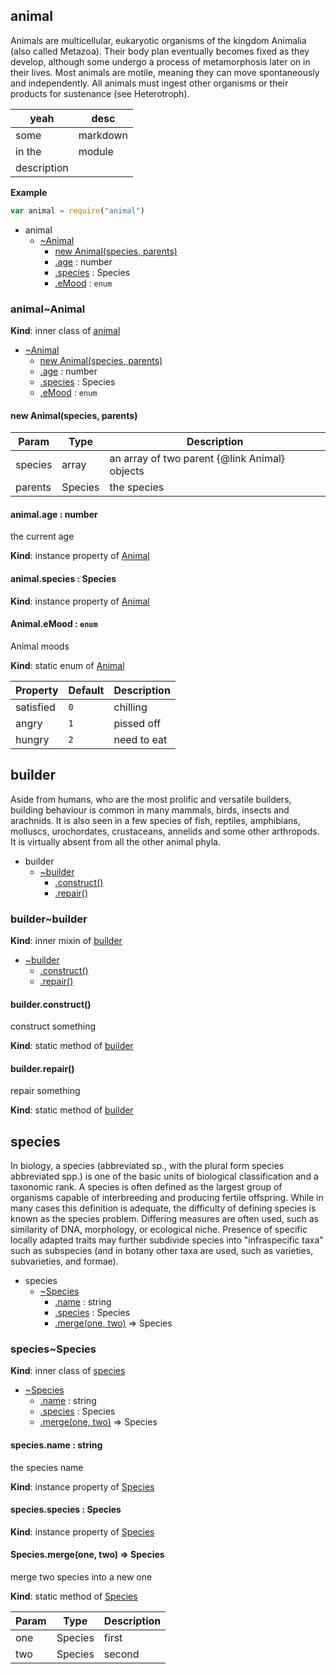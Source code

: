 ## animal
Animals are multicellular, eukaryotic organisms of the kingdom Animalia (also called Metazoa). Their body plan eventually becomes fixed as they develop, although some undergo a process of metamorphosis later on in their lives. Most animals are motile, meaning they can move spontaneously and independently. All animals must ingest other organisms or their products for sustenance (see Heterotroph).

| yeah | desc |
| ---- | ---- |
| some | markdown |
| in the | module |
| description | |

  
**Example**
```js
var animal = require("animal")
```

* animal
    * [~Animal](#module_animal..Animal)
        * [new Animal(species, parents)](#new_module_animal..Animal_new)
        * [.age](#module_animal..Animal+age) : number
        * [.species](#module_animal..Animal+species) : Species
        * [.eMood](#module_animal..Animal.eMood) : `enum`


### animal~Animal
**Kind**: inner class of [animal](#module_animal)  

* [~Animal](#module_animal..Animal)
    * [new Animal(species, parents)](#new_module_animal..Animal_new)
    * [.age](#module_animal..Animal+age) : number
    * [.species](#module_animal..Animal+species) : Species
    * [.eMood](#module_animal..Animal.eMood) : `enum`


#### new Animal(species, parents)
  

| Param   | Type    | Description                                   |
| ------- | ------- | --------------------------------------------- |
| species | array   | an array of two parent {@link Animal} objects |
| parents | Species | the species                                   |


#### animal.age : number
the current age

**Kind**: instance property of [Animal](#module_animal..Animal)


#### animal.species : Species
**Kind**: instance property of [Animal](#module_animal..Animal)


#### Animal.eMood : `enum`
Animal moods

**Kind**: static enum of [Animal](#module_animal..Animal)  

| Property  | Default | Description |
| --------- | ------- | ----------- |
| satisfied | `0`     | chilling    |
| angry     | `1`     | pissed off  |
| hungry    | `2`     | need to eat |


## builder
Aside from humans, who are the most prolific and versatile builders, building behaviour is common in many mammals, birds, insects and arachnids. It is also seen in a few species of fish, reptiles, amphibians, molluscs, urochordates, crustaceans, annelids and some other arthropods. It is virtually absent from all the other animal phyla.

  

* builder
    * [~builder](#module_builder..builder)
        * [.construct()](#BITBUCKET-module:builder~builder.construct)
        * [.repair()](#BITBUCKET-module:builder~builder.repair)


### builder~builder
**Kind**: inner mixin of [builder](#module_builder)  

* [~builder](#module_builder..builder)
    * [.construct()](#BITBUCKET-module:builder~builder.construct)
    * [.repair()](#BITBUCKET-module:builder~builder.repair)


#### builder.construct()
construct something

**Kind**: static method of [builder](#module_builder..builder)


#### builder.repair()
repair something

**Kind**: static method of [builder](#module_builder..builder)


## species
In biology, a species (abbreviated sp., with the plural form species abbreviated spp.) is one of the basic units of biological classification and a taxonomic rank. A species is often defined as the largest group of organisms capable of interbreeding and producing fertile offspring. While in many cases this definition is adequate, the difficulty of defining species is known as the species problem. Differing measures are often used, such as similarity of DNA, morphology, or ecological niche. Presence of specific locally adapted traits may further subdivide species into "infraspecific taxa" such as subspecies (and in botany other taxa are used, such as varieties, subvarieties, and formae).

  

* species
    * [~Species](#module_species..Species)
        * [.name](#module_species..Species+name) : string
        * [.species](#module_species..Species+species) : Species
        * [.merge(one, two)](#BITBUCKET-module:species~Species.merge) ⇒ Species


### species~Species
**Kind**: inner class of [species](#module_species)  

* [~Species](#module_species..Species)
    * [.name](#module_species..Species+name) : string
    * [.species](#module_species..Species+species) : Species
    * [.merge(one, two)](#BITBUCKET-module:species~Species.merge) ⇒ Species


#### species.name : string
the species name

**Kind**: instance property of [Species](#module_species..Species)


#### species.species : Species
**Kind**: instance property of [Species](#module_species..Species)


#### Species.merge(one, two) ⇒ Species
merge two species into a new one

**Kind**: static method of [Species](#module_species..Species)  

| Param | Type    | Description |
| ----- | ------- | ----------- |
| one   | Species | first       |
| two   | Species | second      |


